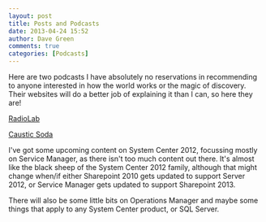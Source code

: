 ```yaml
---
layout: post
title: Posts and Podcasts
date: 2013-04-24 15:52
author: Dave Green
comments: true
categories: [Podcasts]
---
```

Here are two podcasts I have absolutely no reservations in recommending to anyone interested in how the world works or the magic of discovery. Their websites will do a better job of explaining it than I can, so here they are!

[RadioLab](http://www.radiolab.org/)

[Caustic Soda](http://www.causticsodapodcast.com/)

I've got some upcoming content on System Center 2012, focussing mostly on Service Manager, as there isn't too much content out there. It's almost like the black sheep of the System Center 2012 family, although that might change when/if either Sharepoint 2010 gets updated to support Server 2012, or Service Manager gets updated to support Sharepoint 2013.

There will also be some little bits on Operations Manager and maybe some things that apply to any System Center product, or SQL Server.
